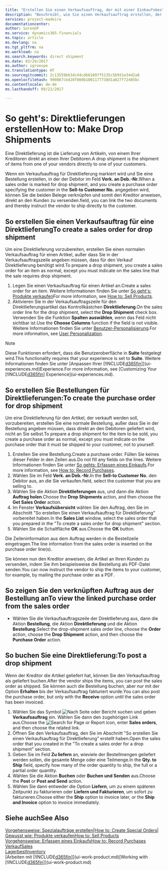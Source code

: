 ```yaml
---
title: "Erstellen Sie einen Verkaufsauftrag, der mit einer Einkaufsbestellung für eine direkte Lieferung verknüpft ist| Microsoft Docs"
description: "Beschreibt, wie Sie einen Verkaufsauftrag erstellen, der mit einer Bestellung verknüpft ist, um sicherzustellen, dass die Artikel vom Kreditor direkt an den Debitor versendet werden"
services: project-madeira
documentationcenter: 
author: SorenGP
ms.service: dynamics365-financials
ms.topic: article
ms.devlang: na
ms.tgt_pltfrm: na
ms.workload: na
ms.search.keywords: direct shipment
ms.date: 03/29/2017
ms.author: sgroespe
ms.translationtype: HT
ms.sourcegitcommit: 2c13559bb3dc44cdb61697f5135c5b931e34d2a8
ms.openlocfilehash: 990867cb428f860b1001177738d1a027f72485bc
ms.contentlocale: de-de
ms.lasthandoff: 09/22/2017

---
```

# <a name="how-to-make-drop-shipments"></a><span data-ttu-id="d580b-103">So geht's: Direktlieferungen erstellen</span><span class="sxs-lookup"><span data-stu-id="d580b-103">How to: Make Drop Shipments</span></span>
<span data-ttu-id="d580b-104">Eine Direktlieferung ist die Lieferung von Artikeln, von einem Ihrer Kreditoren direkt an einen Ihrer Debitoren.</span><span class="sxs-lookup"><span data-stu-id="d580b-104">A drop shipment is the shipment of items from one of your vendors directly to one of your customers.</span></span>

<span data-ttu-id="d580b-105">Wenn ein Verkaufsauftrag für Direktlieferung markiert wird und Sie eine Bestellung erstellen, in der der Debitor im Feld **Verk. an Deb.-Nr.**</span><span class="sxs-lookup"><span data-stu-id="d580b-105">When a sales order is marked for drop shipment, and you create a purchase order specifying the customer in the **Sell-to Customer No.**</span></span> <span data-ttu-id="d580b-106">angegeben wird, können Sie die beiden Belege verknüpfen und somit den Kreditor anweisen, direkt an den Kunden zu versenden.</span><span class="sxs-lookup"><span data-stu-id="d580b-106">field, you can link the two documents and thereby instruct the vendor to ship directly to the customer.</span></span>

## <a name="to-create-a-sales-order-for-drop-shipment"></a><span data-ttu-id="d580b-107">So erstellen Sie einen Verkaufsauftrag für eine Direktlieferung</span><span class="sxs-lookup"><span data-stu-id="d580b-107">To create a sales order for drop shipment</span></span>
<span data-ttu-id="d580b-108">Um eine Direktlieferung vorzubereiten, erstellen Sie einen normalen Verkaufsauftrag für einen Artikel, außer dass Sie in der Verkaufsauftragszeile angeben müssen, dass für den Verkauf Direktlieferung benötigt wird.</span><span class="sxs-lookup"><span data-stu-id="d580b-108">To prepare a drop shipment, you create a sales order for an item as normal, except you must indicate on the sales line that the sale requires drop shipment.</span></span>

1. <span data-ttu-id="d580b-109">Legen Sie einen Verkaufsauftrag für einen Artikel an.</span><span class="sxs-lookup"><span data-stu-id="d580b-109">Create a sales order for an item.</span></span> <span data-ttu-id="d580b-110">Weitere Informationen finden Sie unter [So geht's: Produkte verkaufen](sales-how-sell-products.md)</span><span class="sxs-lookup"><span data-stu-id="d580b-110">For more information, see [How to: Sell Products](sales-how-sell-products.md).</span></span>
2. <span data-ttu-id="d580b-111">Aktivieren Sie in der Verkaufsauftragszeile für den Direktlieferungsartikel das Kontrollkästchen **Direktlieferung**.</span><span class="sxs-lookup"><span data-stu-id="d580b-111">On the sales order line for the drop shipment, select the **Drop Shipment** check box.</span></span> <span data-ttu-id="d580b-112">Verwenden Sie die Funktion **Spalten auswählen**, wenn das Feld nicht sichtbar ist.</span><span class="sxs-lookup"><span data-stu-id="d580b-112">Use the **Choose Columns** function if the field is not visible.</span></span> <span data-ttu-id="d580b-113">Weitere Informationen finden Sie unter [Benutzer-Personalisierung](ui-user-personalization.md).</span><span class="sxs-lookup"><span data-stu-id="d580b-113">For more information, see [User Personalization](ui-user-personalization.md).</span></span>

> [!NOTE]  
>   <span data-ttu-id="d580b-114">Diese Funktionen erfordert, dass die Benutzeroberfläche in **Suite** festgelegt wird.</span><span class="sxs-lookup"><span data-stu-id="d580b-114">This functionality requires that your experience is set to **Suite**.</span></span> <span data-ttu-id="d580b-115">Weitere Informationen finden Sie unter [Anpassen Ihrer [!INCLUDE[d365fin](includes/d365fin_md.md)]](ui-experiences.md)Experience.</span><span class="sxs-lookup"><span data-stu-id="d580b-115">For more information, see [Customizing Your [!INCLUDE[d365fin](includes/d365fin_md.md)] Experience](ui-experiences.md).</span></span>

## <a name="to-create-the-purchase-order-for-drop-shipment"></a><span data-ttu-id="d580b-116">So erstellen Sie Bestellungen für Direktlieferungen:</span><span class="sxs-lookup"><span data-stu-id="d580b-116">To create the purchase order for drop shipment</span></span>
<span data-ttu-id="d580b-117">Um eine Direktlieferung für den Artikel, der verkauft werden soll, vorzubereiten, erstellen Sie eine normale Bestellung, außer dass Sie in der Bestellung angeben müssen, dass direkt an den Debitoren geliefert wird, nicht an Sie selbst.</span><span class="sxs-lookup"><span data-stu-id="d580b-117">To prepare a drop shipment for the item to be sold, you create a purchase order as normal, except you must indicate on the purchase order that it must be shipped to your customer, not to yourself.</span></span>

1. <span data-ttu-id="d580b-118">Erstellen Sie eine Bestellung.</span><span class="sxs-lookup"><span data-stu-id="d580b-118">Create a purchase order.</span></span> <span data-ttu-id="d580b-119">Füllen Sie keines dieser Felder in den Zeilen aus.</span><span class="sxs-lookup"><span data-stu-id="d580b-119">Do not fill any fields on the lines.</span></span> <span data-ttu-id="d580b-120">Weitere Informationen finden Sie unter [So gehts: Erfassen eines Einkaufs](purchasing-how-record-purchases.md).</span><span class="sxs-lookup"><span data-stu-id="d580b-120">For more information, see [How to: Record Purchases](purchasing-how-record-purchases.md).</span></span>
2. <span data-ttu-id="d580b-121">Wählen Sie im Feld **Verk. an Deb.-Nr.**</span><span class="sxs-lookup"><span data-stu-id="d580b-121">In the **Sell-to Customer No.**</span></span> <span data-ttu-id="d580b-122">den Debitor aus, an die Sie verkaufen.</span><span class="sxs-lookup"><span data-stu-id="d580b-122">field, select the customer that you are selling to.</span></span>
3. <span data-ttu-id="d580b-123">Wählen Sie die Aktion **Direktlieferungen** aus, und dann die Aktion **Auftrag holen**.</span><span class="sxs-lookup"><span data-stu-id="d580b-123">Choose the **Drop Shipments** action, and then choose the **Get Sales Order** action.</span></span>
4. <span data-ttu-id="d580b-124">Im Fenster **Verkaufsübersicht** wählen Sie den Auftrag, den Sie im Abschnitt "So erstellen Sie einen Verkaufsauftrag für Direktlieferung" vorbereitet haben.</span><span class="sxs-lookup"><span data-stu-id="d580b-124">In the **Sales List** window, select the sales order that you prepared in the "To create a sales order for drop shipment" section.</span></span>
5. <span data-ttu-id="d580b-125">Wählen Sie die Schaltfläche **OK** aus.</span><span class="sxs-lookup"><span data-stu-id="d580b-125">Choose the **OK** button.</span></span>

<span data-ttu-id="d580b-126">Die Zeileninformation aus dem Auftrag werden in die Bestellzeile eingetragen.</span><span class="sxs-lookup"><span data-stu-id="d580b-126">The line information from the sales order is inserted on the purchase order line(s).</span></span>

<span data-ttu-id="d580b-127">Sie können nun den Kreditor anweisen, die Artikel an Ihren Kunden zu versenden, indem Sie ihm beispielsweise die Bestellung als PDF-Datei senden.</span><span class="sxs-lookup"><span data-stu-id="d580b-127">You can now instruct the vendor to ship the items to your customer, for example, by mailing the purchase order as a PDF.</span></span>     

## <a name="to-view-the-linked-purchase-order-from-the-sales-order"></a><span data-ttu-id="d580b-128">So zeigen Sie den verknüpften Auftrag aus der Bestellung an</span><span class="sxs-lookup"><span data-stu-id="d580b-128">To view the linked purchase order from the sales order</span></span>
* <span data-ttu-id="d580b-129">Wählen Sie die Verkaufsauftragszeile der Direktlieferung aus, dann die Aktion **Bestellung**, die Aktion **Direktlieferung** und die Aktion **Bestellung**.</span><span class="sxs-lookup"><span data-stu-id="d580b-129">Select the drop-shipment sales order line, choose the **Order** action, choose the **Drop Shipment** action, and then choose the **Purchase Order** action.</span></span>

## <a name="to-post-a-drop-shipment"></a><span data-ttu-id="d580b-130">So buchen Sie eine Direktlieferung:</span><span class="sxs-lookup"><span data-stu-id="d580b-130">To post a drop shipment</span></span>
<span data-ttu-id="d580b-131">Wenn der Kreditor die Artikel geliefert hat, können Sie den Verkaufsauftrag als geliefert buchen.</span><span class="sxs-lookup"><span data-stu-id="d580b-131">After the vendor ships the items, you can post the sales order as shipped.</span></span> <span data-ttu-id="d580b-132">Sie können auch die Bestellung buchen, aber nur mit der Option **Erhalten** bis der Verkaufsauftrag fakturiert wurde.</span><span class="sxs-lookup"><span data-stu-id="d580b-132">You can also post the purchase order, but only with the **Receive** option until the sales order has been invoiced.</span></span>

1. <span data-ttu-id="d580b-133">Wählen Sie das Symbol ![Nach Seite oder Bericht suchen](media/ui-search/search_small.png "Nach Seite oder Bericht suchen") und geben **Verkaufsauftrag** ein. Wählen Sie dann den zugehörigen Link aus.</span><span class="sxs-lookup"><span data-stu-id="d580b-133">Choose the ![Search for Page or Report](media/ui-search/search_small.png "Search for Page or Report icon") icon, enter **Sales orders**, and then choose the related link.</span></span>
2. <span data-ttu-id="d580b-134">Öffnen Sie den Verkaufsauftrag, den Sie im Abschnitt "So erstellen Sie einen Verkaufsauftrag für Direktlieferung" erstellt haben.</span><span class="sxs-lookup"><span data-stu-id="d580b-134">Open the sales order that you created in the "To create a sales order for a drop shipment" section.</span></span>
3. <span data-ttu-id="d580b-135">Geben Sie im Feld **Zu liefern** an, wieviele der Bestellmengen geliefert werden sollen, die gesamte Menge oder eine Teilmenge.</span><span class="sxs-lookup"><span data-stu-id="d580b-135">In the **Qty. to Ship** field, specify how many of the order quantity to ship, the full or a partial order quantity.</span></span>
4. <span data-ttu-id="d580b-136">Wählen Sie die Aktion **Buchen** oder **Buchen und Senden** aus.</span><span class="sxs-lookup"><span data-stu-id="d580b-136">Choose the **Post** or **Post and Send** action.</span></span>
5. <span data-ttu-id="d580b-137">Wählen Sie dann entweder die Option **Liefern**, um zu einem späteren Zeitpunkt zu fakturieren oder **Liefern und Fakturieren**, um sofort zu fakturieren.</span><span class="sxs-lookup"><span data-stu-id="d580b-137">Choose either the **Ship** option to invoice later, or the **Ship and Invoice** option to invoice immediately.</span></span>

## <a name="see-also"></a><span data-ttu-id="d580b-138">Siehe auch</span><span class="sxs-lookup"><span data-stu-id="d580b-138">See Also</span></span>
<span data-ttu-id="d580b-139">[Vorgehensweise: Spezialaufträge erstellen](sales-how-to-create-special-orders.md)|</span><span class="sxs-lookup"><span data-stu-id="d580b-139">[How to: Create Special Orders](sales-how-to-create-special-orders.md)|</span></span>  
[<span data-ttu-id="d580b-140">Gewusst wie: Produkte verkaufen</span><span class="sxs-lookup"><span data-stu-id="d580b-140">How to: Sell Products</span></span>](sales-how-sell-products.md)  
[<span data-ttu-id="d580b-141">Vorgehensweise: Erfassen eines Einkaufs</span><span class="sxs-lookup"><span data-stu-id="d580b-141">How to: Record Purchases</span></span>](purchasing-how-record-purchases.md)  
[<span data-ttu-id="d580b-142">Verkauf</span><span class="sxs-lookup"><span data-stu-id="d580b-142">Sales</span></span>](sales-manage-sales.md)  
[<span data-ttu-id="d580b-143">Lagerbest</span><span class="sxs-lookup"><span data-stu-id="d580b-143">Inventory</span></span>](inventory-manage-inventory.md)  
<span data-ttu-id="d580b-144">[Arbeiten mit [!INCLUDE[d365fin](includes/d365fin_md.md)]](ui-work-product.md)</span><span class="sxs-lookup"><span data-stu-id="d580b-144">[Working with [!INCLUDE[d365fin](includes/d365fin_md.md)]](ui-work-product.md)</span></span>

